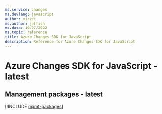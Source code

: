 ```yaml
---
ms.service: changes
ms.devlang: javascript
author: xirzec
ms.author: jeffish
ms.data: 10/07/2022
ms.topic: reference
title: Azure Changes SDK for JavaScript
description: Reference for Azure Changes SDK for JavaScript
---
```

# Azure Changes SDK for JavaScript - latest

## Management packages - latest
[!INCLUDE [mgmt-packages](changes-mgmt-index.md)]